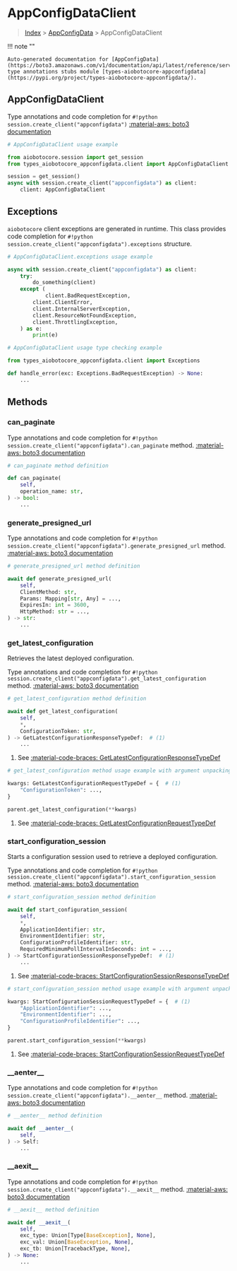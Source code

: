 # AppConfigDataClient

> [Index](../README.md) > [AppConfigData](./README.md) > AppConfigDataClient

!!! note ""

    Auto-generated documentation for [AppConfigData](https://boto3.amazonaws.com/v1/documentation/api/latest/reference/services/appconfigdata.html#appconfigdata)
    type annotations stubs module [types-aiobotocore-appconfigdata](https://pypi.org/project/types-aiobotocore-appconfigdata/).

## AppConfigDataClient

Type annotations and code completion for `#!python session.create_client("appconfigdata")`
[:material-aws: boto3 documentation](https://boto3.amazonaws.com/v1/documentation/api/latest/reference/services/appconfigdata.html#AppConfigData.Client)

```python
# AppConfigDataClient usage example

from aiobotocore.session import get_session
from types_aiobotocore_appconfigdata.client import AppConfigDataClient

session = get_session()
async with session.create_client("appconfigdata") as client:
    client: AppConfigDataClient
```

## Exceptions


`aiobotocore` client exceptions are generated in runtime.
This class provides code completion for `#!python session.create_client("appconfigdata").exceptions` structure.

```python
# AppConfigDataClient.exceptions usage example

async with session.create_client("appconfigdata") as client:
    try:
        do_something(client)
    except (
            client.BadRequestException,
        client.ClientError,
        client.InternalServerException,
        client.ResourceNotFoundException,
        client.ThrottlingException,
    ) as e:
        print(e)
```

```python
# AppConfigDataClient usage type checking example

from types_aiobotocore_appconfigdata.client import Exceptions

def handle_error(exc: Exceptions.BadRequestException) -> None:
    ...
```


## Methods


### can\_paginate



Type annotations and code completion for `#!python session.create_client("appconfigdata").can_paginate` method.
[:material-aws: boto3 documentation](https://boto3.amazonaws.com/v1/documentation/api/latest/reference/services/appconfigdata/client/can_paginate.html)

```python
# can_paginate method definition

def can_paginate(
    self,
    operation_name: str,
) -> bool:
    ...
```


### generate\_presigned\_url



Type annotations and code completion for `#!python session.create_client("appconfigdata").generate_presigned_url` method.
[:material-aws: boto3 documentation](https://boto3.amazonaws.com/v1/documentation/api/latest/reference/services/appconfigdata/client/generate_presigned_url.html)

```python
# generate_presigned_url method definition

await def generate_presigned_url(
    self,
    ClientMethod: str,
    Params: Mapping[str, Any] = ...,
    ExpiresIn: int = 3600,
    HttpMethod: str = ...,
) -> str:
    ...
```


### get\_latest\_configuration

Retrieves the latest deployed configuration.

Type annotations and code completion for `#!python session.create_client("appconfigdata").get_latest_configuration` method.
[:material-aws: boto3 documentation](https://boto3.amazonaws.com/v1/documentation/api/latest/reference/services/appconfigdata/client/get_latest_configuration.html)

```python
# get_latest_configuration method definition

await def get_latest_configuration(
    self,
    *,
    ConfigurationToken: str,
) -> GetLatestConfigurationResponseTypeDef:  # (1)
    ...
```

1. See [:material-code-braces: GetLatestConfigurationResponseTypeDef](./type_defs.md#getlatestconfigurationresponsetypedef) 


```python
# get_latest_configuration method usage example with argument unpacking

kwargs: GetLatestConfigurationRequestTypeDef = {  # (1)
    "ConfigurationToken": ...,
}

parent.get_latest_configuration(**kwargs)
```

1. See [:material-code-braces: GetLatestConfigurationRequestTypeDef](./type_defs.md#getlatestconfigurationrequesttypedef) 

### start\_configuration\_session

Starts a configuration session used to retrieve a deployed configuration.

Type annotations and code completion for `#!python session.create_client("appconfigdata").start_configuration_session` method.
[:material-aws: boto3 documentation](https://boto3.amazonaws.com/v1/documentation/api/latest/reference/services/appconfigdata/client/start_configuration_session.html)

```python
# start_configuration_session method definition

await def start_configuration_session(
    self,
    *,
    ApplicationIdentifier: str,
    EnvironmentIdentifier: str,
    ConfigurationProfileIdentifier: str,
    RequiredMinimumPollIntervalInSeconds: int = ...,
) -> StartConfigurationSessionResponseTypeDef:  # (1)
    ...
```

1. See [:material-code-braces: StartConfigurationSessionResponseTypeDef](./type_defs.md#startconfigurationsessionresponsetypedef) 


```python
# start_configuration_session method usage example with argument unpacking

kwargs: StartConfigurationSessionRequestTypeDef = {  # (1)
    "ApplicationIdentifier": ...,
    "EnvironmentIdentifier": ...,
    "ConfigurationProfileIdentifier": ...,
}

parent.start_configuration_session(**kwargs)
```

1. See [:material-code-braces: StartConfigurationSessionRequestTypeDef](./type_defs.md#startconfigurationsessionrequesttypedef) 

### \_\_aenter\_\_



Type annotations and code completion for `#!python session.create_client("appconfigdata").__aenter__` method.
[:material-aws: boto3 documentation](https://boto3.amazonaws.com/v1/documentation/api/latest/reference/services/appconfigdata.html#AppConfigData.Client)

```python
# __aenter__ method definition

await def __aenter__(
    self,
) -> Self:
    ...
```


### \_\_aexit\_\_



Type annotations and code completion for `#!python session.create_client("appconfigdata").__aexit__` method.
[:material-aws: boto3 documentation](https://boto3.amazonaws.com/v1/documentation/api/latest/reference/services/appconfigdata.html#AppConfigData.Client)

```python
# __aexit__ method definition

await def __aexit__(
    self,
    exc_type: Union[Type[BaseException], None],
    exc_val: Union[BaseException, None],
    exc_tb: Union[TracebackType, None],
) -> None:
    ...
```





